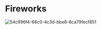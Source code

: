 # Fireworks

![54c996f4-68c0-4c3d-bbe8-8ca79fecf851](https://user-images.githubusercontent.com/86418113/140635725-0dfd6bea-2d10-4df8-899b-360edb232a3d.jpg)
